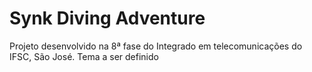 # Synk Diving Adventure

Projeto desenvolvido na 8ª fase do Integrado em telecomunicações do IFSC, São José.
Tema a ser definido
